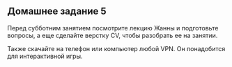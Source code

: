## Домашнее задание 5

Перед субботним занятием посмотрите лекцию Жанны и подготовьте вопросы, а еще сделайте верстку CV, чтобы разобрать ее на занятии.

Также скачайте на телефон или компьютер любой VPN. Он понадобится для интерактивной игры.